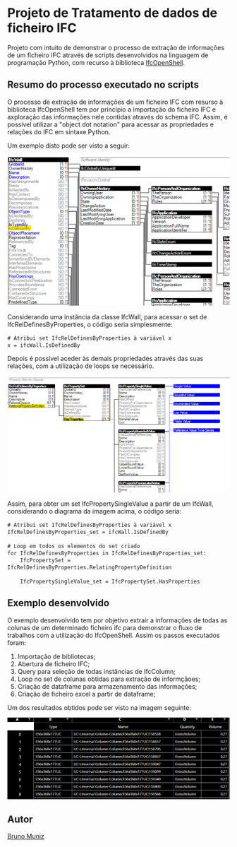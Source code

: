 
# Projeto de Tratamento de dados de ficheiro IFC 

Projeto com intuito de demonstrar o processo de extração de informações de um ficheiro IFC através de scripts desenvolvidos na linguagem de programação Python, com recurso à biblioteca [IfcOpenShell](http://ifcopenshell.org/).

## Resumo do processo executado no scripts

O processo de extração de informações de um ficheiro IFC com resurso à biblioteca IfcOpenShell tem por princípio a importação do ficheiro IFC e axploração das informações nele contidas através do schema IFC. Assim, é possível utilizar a "object dot notation" para acessar as propriedades e relações do IFC em sintaxe Python.

Um exemplo disto pode ser visto a seguir:

![diagrama IFC](data/image1.png)

Considerando uma instância da classe IfcWall, para acessar o set de IfcRelDefinesByProperties, o código seria simplesmente:

```
# Atribui set IfcRelDefinesByProperties à variável x
x = ifcWall.IsDefinedBy

```
Depois é possível aceder às demais propriedades através das suas relações, com a utilização de loops se necessário.

![diagrama IFC](data/image2.png)

Assim, para obter um set IfcPropertySingleValue a partir de um IfcWall, considerando o diagrama da imagem acima, o código seria:


```
# Atribui set IfcRelDefinesByProperties à variável x
IfcRelDefinesByProperties_set = ifcWall.IsDefinedBy

# Loop em todos os elementos do set criado
for IfcRelDefinesByProperties in IfcRelDefinesByProperties_set:
    IfcPropertySet = IfcRelDefinesByProperties.RelatingPropertyDefinition

    IfcPropertySingleValue_set = IfcPropertySet.HasProperties

```

## Exemplo desenvolvido 

O exemplo desenvolvido tem por objetivo extrair a informações de todas as colunas de um determinado ficheiro ifc para demonstrar o fluxo de trabalhos com a utilização do IfcOpenShell. Assim os passos executados foram:

1. Importação de bibliotecas;
2. Abertura de ficheiro IFC;
3. Query para seleção de todas instâncias de IfcColumn;
4. Loop no set de colunas obtidas para extração de informçãoes;
5. Criação de dataframe para armazenamento das informações;
6. Criação de ficheiro excel a partir de dataframe;

Um dos resultados obtidos pode ser visto na imagem seguinte:

![diagrama IFC](data/image3.png)

## Autor 

[Bruno Muniz](https://github.com/Muniz1994)






